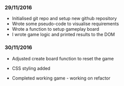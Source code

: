 ### 29/11/2016

- Initialised git repo and setup new github repository
- Wrote some pseudo-code to visualise requirements
- Wrote a function to setup gameplay board
- I wrote game logic and printed results to the DOM


### 30/11/2016

- Adjusted create board function to reset the game
- CSS styling added

- Completed working game - working on refactor
